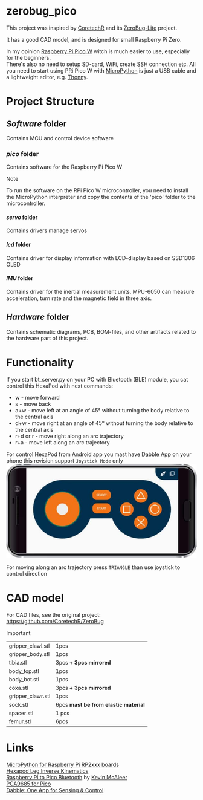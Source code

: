 # zerobug_pico
This project was inspired by [CoretechR](https://github.com/CoretechR) and its [ZeroBug-Lite](https://github.com/CoretechR/ZeroBug-Lite) project. 

It has a good CAD model, and is designed for small Raspberry Pi Zero.

In my opinion [Raspberry Pi Pico W](https://www.raspberrypi.com/documentation/microcontrollers/pico-series.html#raspberry-pi-pico-and-pico-h) witch is much easier to use, especially for the beginners.<br>
There's also no need to setup SD-card, WiFi, create SSH connection etc.
All you need to start using PRi Pico W with [MicroPython](https://docs.micropython.org/en/latest/rp2/quickref.html) is just a USB cable and a lightweight  editor, e.g. [Thonny](https://thonny.org/).
# Project Structure

## _Software_ folder
Contains MCU and control device software

### _pico_ folder
Contains software for the Raspberry Pi Pico W
> [!NOTE]
> To run the software on the RPi Pico W microcontroller, 
> you need to install the MicroPython interpreter and copy the contents of the 'pico' folder to the microcontroller.

#### _servo_ folder
Contains drivers manage servos

#### _lcd_ folder
Contains driver for display information with LCD-display based on SSD1306 OLED 

#### _IMU_ folder
Contains driver for the inertial measurement units. MPU-6050 can measure acceleration, turn rate and the magnetic field in three axis.

## _Hardware_ folder
Contains schematic diagrams, PCB, BOM-files, and other artifacts related to the hardware part of this project.

# Functionality
If you start bt_server.py on your PC with Bluetooth (BLE) module, you cat control this HexaPod with next commands:
 * w - move forward
 * s - move back
 * a+w - move left at an angle of 45° without turning the body relative to the central axis
 * d+w - move right at an angle of 45° without turning the body relative to the central axis
 * r+d or r - move right along an arc trajectory
 * r+a - move left along an arc trajectory

For control HexaPod from Android app you mast have [Dabble App](https://play.google.com/store/apps/details?id=io.dabbleapp) on your phone this revision support `Joystick Mode` only
![img.png](img/img.png)

For  moving along an arc trajectory press `TRIANGLE` than use joystick to control direction

# CAD model
For CAD files, see the original project: https://github.com/CoretechR/ZeroBug

> [!IMPORTANT]
> 
> 
> <table>
>    <tr>
>        <td>gripper_clawl.stl</td>
>        <td>1pcs</td>
>    </tr>
>    <tr>
>        <td>gripper_body.stl</td>
>        <td>1pcs</td>
>    </tr>
>    <tr>
>        <td>tibia.stl</td>
>        <td>3pcs <b>+ 3pcs mirrored</b></td>
>    </tr>
>    <tr>
>        <td>body_top.stl</td>
>        <td>1pcs</td>
>    </tr>
>    <tr>
>        <td>body_bot.stl</td>
>        <td>1pcs</td>
>    </tr>
>    <tr>
>        <td>coxa.stl</td>
>        <td>3pcs <b>+ 3pcs mirrored</b></td>
>    </tr>
>    <tr>
>        <td>gripper_clawr.stl </td>
>        <td>1pcs</td>
>    </tr>
>    <tr>
>        <td>sock.stl</td>
>        <td>6pcs <b>mast be from elastic material</b></td>
>    </tr>
>    <tr>
>        <td>spacer.stl</td>
>        <td>1 pcs</td>
>    </tr>
>    <tr>
>        <td>femur.stl</td>
>        <td>6pcs</td>
>    </tr>
> </table>    
            
# Links
[MicroPython for Raspberry Pi RP2xxx boards](https://docs.micropython.org/en/latest/rp2/quickref.html)<br>
[Hexapod Leg Inverse Kinematics](https://www.youtube.com/watch?v=HjmIOKSp7v4)<br>
[Raspberry Pi to Pico Bluetooth](https://github.com/kevinmcaleer/pi_to_pico_bluetooth/tree/main) by [Kevin McAleer](https://github.com/kevinmcaleer)<br>
[PCA9685 for Pico](https://github.com/kevinmcaleer/pca9685_for_pico)<br>
[Dabble: One App for Sensing & Control](https://thestempedia.com/product/dabble/?srsltid=AfmBOoqSQpJoBVtT3jLc--uGWcbiFRJCJUQx-AhijqY2DRLO-7a1ZreV)<br>
